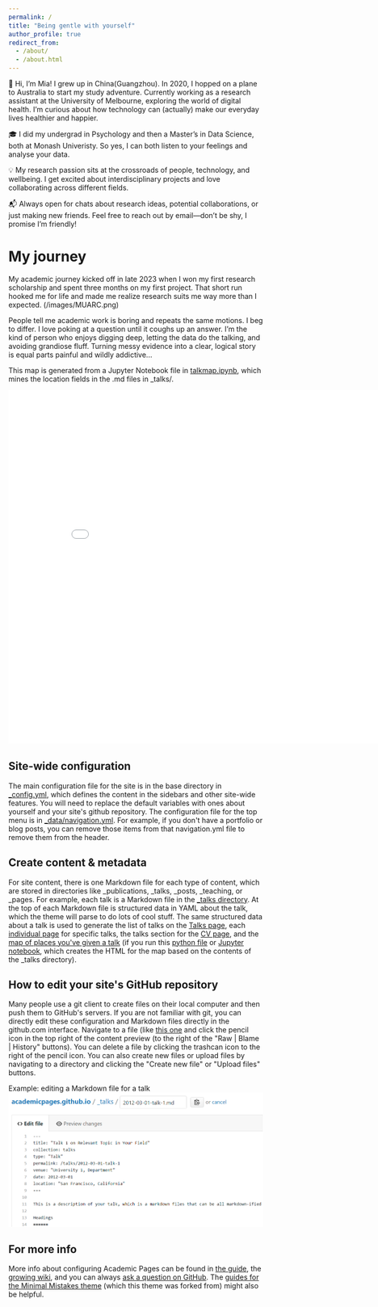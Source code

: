 ```yaml
---
permalink: /
title: "Being gentle with yourself"
author_profile: true
redirect_from: 
  - /about/
  - /about.html
---
```


👋 Hi, I’m Mia!
I grew up in China(Guangzhou). In 2020, I hopped on a plane to Australia to start my study adventure. Currently working as a research assistant at the University of Melbourne, exploring the world of digital health. I’m curious about how technology can (actually) make our everyday lives healthier and happier.

🎓 I did my undergrad in Psychology and then a Master’s in Data Science, both at Monash Univeristy. So yes, I can both listen to your feelings and analyse your data.

💡 My research passion sits at the crossroads of people, technology, and wellbeing. I get excited about interdisciplinary projects and love collaborating across different fields.

📬 Always open for chats about research ideas, potential collaborations, or just making new friends. Feel free to reach out by email—don’t be shy, I promise I’m friendly!


My journey
======
My academic journey kicked off in late 2023 when I won my first research scholarship and spent three months on my first project. That short run hooked me for life and made me realize research suits me way more than I expected.
(/images/MUARC.png)

People tell me academic work is boring and repeats the same motions. I beg to differ. I love poking at a question until it coughs up an answer. I’m the kind of person who enjoys digging deep, letting the data do the talking, and avoiding grandiose fluff. Turning messy evidence into a clear, logical story is equal parts painful and wildly addictive...

<p>This map is generated from a Jupyter Notebook file in <a href="https://github.com/academicpages/academicpages.github.io/blob/master/talkmap.ipynb">talkmap.ipynb</a>, which mines the location fields in the .md files in _talks/.</p>
<iframe src="/talkmap/map.html" height="700" width="850" style="border:none;"></iframe>


Site-wide configuration
------
The main configuration file for the site is in the base directory in [_config.yml](https://github.com/academicpages/academicpages.github.io/blob/master/_config.yml), which defines the content in the sidebars and other site-wide features. You will need to replace the default variables with ones about yourself and your site's github repository. The configuration file for the top menu is in [_data/navigation.yml](https://github.com/academicpages/academicpages.github.io/blob/master/_data/navigation.yml). For example, if you don't have a portfolio or blog posts, you can remove those items from that navigation.yml file to remove them from the header. 

Create content & metadata
------
For site content, there is one Markdown file for each type of content, which are stored in directories like _publications, _talks, _posts, _teaching, or _pages. For example, each talk is a Markdown file in the [_talks directory](https://github.com/academicpages/academicpages.github.io/tree/master/_talks). At the top of each Markdown file is structured data in YAML about the talk, which the theme will parse to do lots of cool stuff. The same structured data about a talk is used to generate the list of talks on the [Talks page](https://academicpages.github.io/talks), each [individual page](https://academicpages.github.io/talks/2012-03-01-talk-1) for specific talks, the talks section for the [CV page](https://academicpages.github.io/cv), and the [map of places you've given a talk](https://academicpages.github.io/talkmap.html) (if you run this [python file](https://github.com/academicpages/academicpages.github.io/blob/master/talkmap.py) or [Jupyter notebook](https://github.com/academicpages/academicpages.github.io/blob/master/talkmap.ipynb), which creates the HTML for the map based on the contents of the _talks directory).


How to edit your site's GitHub repository
------
Many people use a git client to create files on their local computer and then push them to GitHub's servers. If you are not familiar with git, you can directly edit these configuration and Markdown files directly in the github.com interface. Navigate to a file (like [this one](https://github.com/academicpages/academicpages.github.io/blob/master/_talks/2012-03-01-talk-1.md) and click the pencil icon in the top right of the content preview (to the right of the "Raw | Blame | History" buttons). You can delete a file by clicking the trashcan icon to the right of the pencil icon. You can also create new files or upload files by navigating to a directory and clicking the "Create new file" or "Upload files" buttons. 

Example: editing a Markdown file for a talk
![Editing a Markdown file for a talk](/images/editing-talk.png)

For more info
------
More info about configuring Academic Pages can be found in [the guide](https://academicpages.github.io/markdown/), the [growing wiki](https://github.com/academicpages/academicpages.github.io/wiki), and you can always [ask a question on GitHub](https://github.com/academicpages/academicpages.github.io/discussions). The [guides for the Minimal Mistakes theme](https://mmistakes.github.io/minimal-mistakes/docs/configuration/) (which this theme was forked from) might also be helpful.
